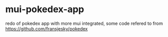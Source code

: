 # mui-pokedex-app

redo of pokedex app with more mui integrated, some code refered to from https://github.com/fransjesky/pokedex